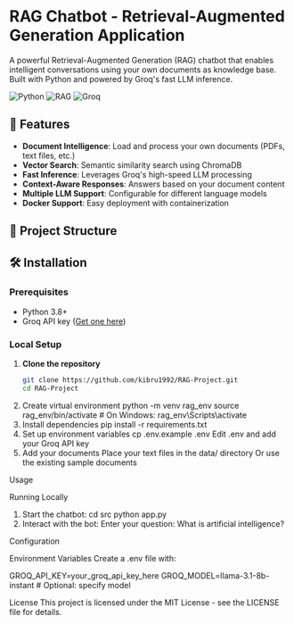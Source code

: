 # RAG Chatbot - Retrieval-Augmented Generation Application

A powerful Retrieval-Augmented Generation (RAG) chatbot that enables intelligent conversations using your own documents as knowledge base. Built with Python and powered by Groq's fast LLM inference.

![Python](https://img.shields.io/badge/Python-3.8%2B-blue)
![RAG](https://img.shields.io/badge/Architecture-RAG-orange)
![Groq](https://img.shields.io/badge/LLM-Groq_API-green)

## 🚀 Features

- **Document Intelligence**: Load and process your own documents (PDFs, text files, etc.)
- **Vector Search**: Semantic similarity search using ChromaDB
- **Fast Inference**: Leverages Groq's high-speed LLM processing
- **Context-Aware Responses**: Answers based on your document content
- **Multiple LLM Support**: Configurable for different language models
- **Docker Support**: Easy deployment with containerization

## 📁 Project Structure



## 🛠️ Installation

### Prerequisites
- Python 3.8+
- Groq API key ([Get one here](https://console.groq.com/))

### Local Setup

1. **Clone the repository**
   ```bash
   git clone https://github.com/kibru1992/RAG-Project.git
   cd RAG-Project
2. Create virtual environment
   python -m venv rag_env
   source rag_env/bin/activate  # On Windows: rag_env\Scripts\activate
3. Install dependencies
   pip install -r requirements.txt
4. Set up environment variables
   cp .env.example .env
   Edit .env and add your Groq API key
5. Add your documents
   Place your text files in the data/ directory
   Or use the existing sample documents

Usage

Running Locally
1. Start the chatbot:
   cd src
   python app.py
2. Interact with the bot:
   Enter your question: What is artificial intelligence?

Configuration

Environment Variables
Create a .env file with:

GROQ_API_KEY=your_groq_api_key_here
GROQ_MODEL=llama-3.1-8b-instant  # Optional: specify model

License
This project is licensed under the MIT License - see the LICENSE file for details.

